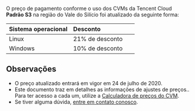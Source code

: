 
O preço de pagamento conforme o uso dos CVMs da Tencent Cloud **Padrão S3** na região do Vale do Silício foi atualizado da seguinte forma:

<table>
<thead>
<tr>
<th align="left" style="width: 50%;">Sistema operacional</th>
<th align="left">Desconto</th>
</tr>
</thead>
<tbody><tr>
<td align="left">Linux</td>
<td align="left">21% de desconto</td>
</tr>
<tr>
<td align="left">Windows</td>
<td align="left">10% de desconto</td>
</tr>
</tbody></table>

## Observações

- O preço atualizado entrará em vigor em 24 de julho de 2020.
- Este documento traz em detalhes as informações de ajustes de preços.. Para ter acesso a cada um, utilize a [Calculadora de preços do CVM](https://buy.cloud.tencent.com/calculator/cvm).
- Se tiver alguma dúvida, [entre em contato conosco](https://intl.cloud.tencent.com/support).
